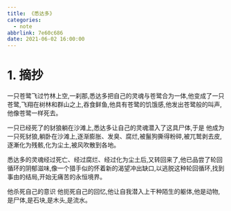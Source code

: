```yaml
---
title: 《悉达多》
categories:
  - note
abbrlink: 7e60c686
date: 2021-06-02 16:00:00
---
```


# 1. 摘抄

一只苍鹭飞过竹林上空,一刹那,悉达多把自己的灵魂与苍鹭合为一体,他变成了一只苍鹭,飞翔在树林和群山之上,吞食鲜鱼,他具有苍鹭的饥饿感,他发出苍鹭般的叫声,他像苍鹭一样死去。

一只已经死了的豺狼躺在沙滩上,悉达多让自己的灵魂潜入了这具尸体,于是 他成为一只死豺狼,躺卧在沙滩上,逐渐膨胀、发臭、腐烂,被鬣狗撕得粉碎,被兀鹫剥去皮,逐漸化为残骸,化为尘土,被风吹散到各地。

悉达多的灵魂经过死亡、经过腐烂、经过化为尘土后,又转回来了,他已品尝了轮回循环的阴郁滋味,像一个猎手似的怀着新的渴望冲出缺口,以逃脱这种轮回循环,找到事由的结局,开始无痛苦的永恒境界。

他杀死自己的意识 他扼死自己的回忆,他让自我潜入上干种陌生的躯体,他是动物,是尸体,是石块,是木头,是流水。
